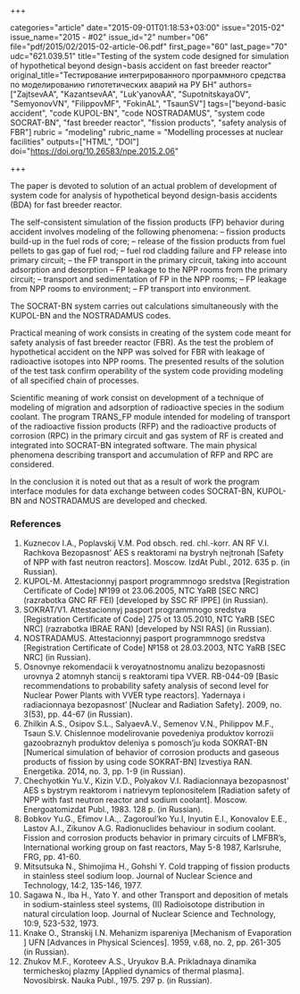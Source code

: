 +++

categories="article"
date="2015-09-01T01:18:53+03:00"
issue="2015-02"
issue_name="2015 - #02"
issue_id="2"
number="06"
file="pdf/2015/02/2015-02-article-06.pdf"
first_page="60"
last_page="70"
udc="621.039.51"
title="Testing of the system code designed for simulation of hypothetical beyond design¬basis accident on fast breeder reactor"
original_title="Тестирование интегрированного программного средства по моделированию гипотетических аварий на РУ БН"
authors=["ZajtsevAA", "KazantsevAA", "Luk’yanovAA", "SupotnitskayaOV", "SemyonovVN", "FilippovMF", "FokinAL", "TsaunSV"]
tags=["beyond-basic accident", "code KUPOL-BN", "code NOSTRADAMUS", "system code SOCRAT-BN", "fast breeder reactor", "fission products", "safety analysis of FBR"]
rubric = "modeling"
rubric_name = "Modelling processes at nuclear facilities"
outputs=["HTML", "DOI"]
doi="https://doi.org/10.26583/npe.2015.2.06"

+++

The paper is devoted to solution of an actual problem of development of system code for analysis of hypothetical beyond design-basis accidents (BDA) for fast breeder reactor.

The self-consistent simulation of the fission products (FP) behavior during accident involves modeling of the following phenomena:
– fission products build-up in the fuel rods of core;
– release of the fission products from fuel pellets to gas gap of fuel rod;
– fuel rod cladding failure and FP release into primary circuit;
– the FP transport in the primary circuit, taking into account adsorption and desorption
– FP leakage to the NPP rooms from the primary circuit;
– transport and sedimentation of FP in the NPP rooms;
– FP leakage from NPP rooms to environment;
– FP transport into environment.

The SOCRAT-BN system carries out calculations simultaneously with the KUPOL-BN and the NOSTRADAMUS codes.

Practical meaning of work consists in creating of the system code meant for safety analysis of fast breeder reactor (FBR). As the test the problem of hypothetical accident on the NPP was solved for FBR with leakage of radioactive isotopes into NPP rooms. The presented results of the solution of the test task confirm operability of the system code providing modeling of all specified chain of processes.

Scientific meaning of work consist on development of a technique of modeling of migration and adsorption of radioactive species in the sodium coolant. The program TRANS_FP module intended for modeling of transport of the radioactive fission products (RFP) and the radioactive products of corrosion (RPC) in the primary circuit and gas system of RF is created and integrated into SOCRAT-BN integrated software. The main physical phenomena describing transport and accumulation of RFP and RPC are considered.

In the conclusion it is noted out that as a result of work the program interface modules for data exchange between codes SOCRAT-BN, KUPOL-BN and NOSTRADAMUS are developed and checked.

### References

1. Kuznecov I.A., Poplavskij V.M. Pod obsch. red. chl.-korr. AN RF V.I. Rachkova Bezopasnost’ AES s reaktorami na bystryh nejtronah [Safety of NPP with fast neutron reactors]. Moscow. IzdAt Publ., 2012. 635 p. (in Russian).
2. KUPOL-M. Attestacionnyj pasport programmnogo sredstva [Registration Certificate of Code] №199 ot 23.06.2005, NTC YaRB [SEC NRC] (razrabotka GNC RF FEI) [developed by SSC RF IPPE] (in Russian).
3. SOKRAT/V1. Attestacionnyj pasport programmnogo sredstva [Registration Certificate of Code] 275 ot 13.05.2010, NTC YaRB [SEC NRC] (razrabotka IBRAE RAN) [developed by NSI RAS] (in Russian).
4. NOSTRADAMUS. Attestacionnyj pasport programmnogo sredstva [Registration Certificate of Code] №158 ot 28.03.2003, NTC YaRB [SEC NRC] (in Russian).
5. Osnovnye rekomendacii k veroyatnostnomu analizu bezopasnosti urovnya 2 atomnyh stancij s reaktorami tipa VVER. RB-044-09 [Basic recommendations to probability safety analysis of second level for Nuclear Power Plants with VVER type reactors]. Yadernaya i radiacionnaya bezopasnost’ [Nuclear and Radiation Safety]. 2009, no. 3(53), pp. 44-67 (in Russian).
6. Zhilkin A.S., Osipov S.L., SalyaevА.V., Semenov V.N., Philippov M.F., Tsaun S.V. Chislennoe modelirovanie povedeniya produktov korrozii gazoobraznyh produktov deleniya s pomosch’ju koda SOKRAT-BN [Numerical simulation of behavior of corrosion products and gaseous products of fission by using code SOKRAT-BN] Izvestiya RAN. Energetika. 2014, no. 3, pp. 1-9 (in Russian).
7. Chechyotkin Yu.V., Kizin V.D., Polyakov V.I. Radiacionnaya bezopasnost’ AES s bystrym reaktorom i natrievym teplonositelem [Radiation safety of NPP with fast neutron reactor and sodium coolant]. Moscow. Energoatomizdat Publ., 1983. 128 p. (in Russian).
8. Bobkov Yu.G., Efimov I.A.,. Zagoroul’ko Yu.I, Inyutin E.I., Konovalov E.E., Lastov A.I., Zikunov A.G. Radionuclides behaviour in sodium coolant. Fission and corrosion products behavior in primary circuits of LMFBR’s, International working group on fast reactors, May 5-8 1987, Karlsruhe, FRG, pp. 41-60.
9. Mitsutsuka N., Shimojima H., Gohshi Y. Cold trapping of fission products in stainless steel sodium loop. Journal of Nuclear Science and Technology, 14:2, 135-146, 1977.
10. Sagawa N., Iba H., Yato Y. and other Transport and deposition of metals in sodium-stainless steel systems, (II) Radioisotope distribution in natural circulation loop. Journal of Nuclear Science and Technology, 10:9, 523-532, 1973.
11. Knake O., Stranskij I.N. Mehanizm ispareniya [Mechanism of Evaporation ] UFN [Advances in Physical Sciences]. 1959, v.68, no. 2, pp. 261-305 (in Russian).
12. Zhukov M.F., Koroteev A.S., Uryukov B.A. Prikladnaya dinamika termicheskoj plazmy [Applied dynamics of thermal plasma]. Novosibirsk. Nauka Publ., 1975. 297 p. (in Russian).